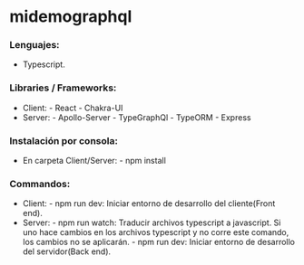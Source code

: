# midemographql

### Lenguajes:
  - Typescript.
### Libraries / Frameworks:
  - Client:
        - React
        - Chakra-UI
  - Server:
        - Apollo-Server
        - TypeGraphQl
        - TypeORM
        - Express
### Instalación por consola:
  - En carpeta Client/Server: 
         - npm install
### Commandos:
  - Client:
         - npm run dev: Iniciar entorno de desarrollo del cliente(Front end).
  - Server:
         - npm run watch: Traducir archivos typescript a javascript. Si uno hace cambios en los archivos typescript y no corre este comando, los cambios no se aplicarán.
         - npm run dev: Iniciar entorno de desarrollo del servidor(Back end).
   
  
